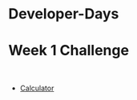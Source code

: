 # Developer-Days


# Week 1 Challenge 
<br>

- [Calculator](https://github.com/KhafiaAyyub/Developer-Days/tree/main/Week%201/Calculator)

